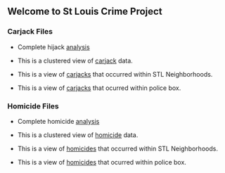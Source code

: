 
## Welcome to St Louis Crime Project


### Carjack Files

- Complete hijack [analysis](https://donojazz.github.io/crime/carjacks-jan2020.html)

- This is a clustered view of [carjack](https://donojazz.github.io/crime/cluster_carjack.html) data.

- This is a view of [carjacks](https://donojazz.github.io/crime/carjack_map.html) that occurred within STL  Neighborhoods.                

- This is a view of [carjacks](https://donojazz.github.io/crime/carjack_police_box.html) that ocurred within police box.


### Homicide Files

- Complete homicide [analysis](https://donojazz.github.io/crime/carjacks-jan2020.html)

- This is a clustered view of [homicide](https://donojazz.github.io/crime/cluster_homicides.html) data.

- This is a view of [homicides](https://donojazz.github.io/crime/homicide_map.html) that occurred within STL Neighborhoods.                

- This is a view of [homicides](https://donojazz.github.io/crime/homicides_police_box.html) that ocurred within police box.

                    






